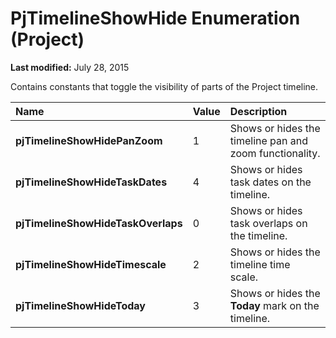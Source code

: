 
# PjTimelineShowHide Enumeration (Project)

 **Last modified:** July 28, 2015

Contains constants that toggle the visibility of parts of the Project timeline.


|**Name**|**Value**|**Description**|
|:-----|:-----|:-----|
| **pjTimelineShowHidePanZoom**|1|Shows or hides the timeline pan and zoom functionality.|
| **pjTimelineShowHideTaskDates**|4|Shows or hides task dates on the timeline.|
| **pjTimelineShowHideTaskOverlaps**|0|Shows or hides task overlaps on the timeline.|
| **pjTimelineShowHideTimescale**|2|Shows or hides the timeline time scale.|
| **pjTimelineShowHideToday**|3|Shows or hides the  **Today** mark on the timeline.|
